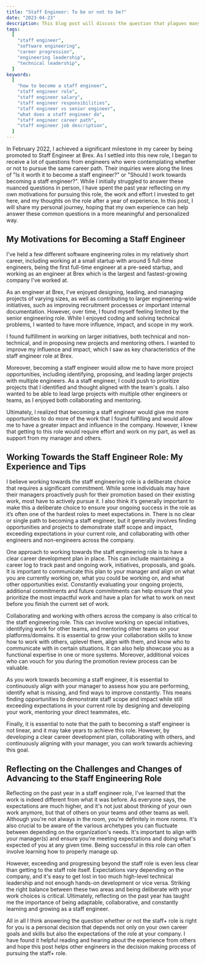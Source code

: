 ```yaml
---
title: "Staff Engineer: To be or not to be?"
date: "2023-04-23"
description: This blog post will discuss the question that plagues many engineers - whether or not to work towards becoming a staff engineer. I will be sharing my personal journey towards becoming a staff engineer at Brex. I will discuss the motivations behind my decision to pursue this career path, the challenges I faced, and the skills and experience I needed to develop to succeed. Through my own experience, I will provide insights into the roles and responsibilities of a staff engineer, the traits and competencies required to excel in this position, and the benefits and drawbacks of pursuing this career path. By the end of this post, you will hopefully have a clearer understanding of what it takes to become a staff engineer, and whether or not it's a goal worth pursuing for your own career.
tags:
  [
    "staff engineer",
    "software engineering",
    "career progression",
    "engineering leadership",
    "technical leadership",
  ]
keywords:
  [
    "how to become a staff engineer",
    "staff engineer role",
    "staff engineer salary",
    "staff engineer responsibilities",
    "staff engineer vs senior engineer",
    "what does a staff engineer do",
    "staff engineer career path",
    "staff engineer job description",
  ]
---
```


In February 2022, I achieved a significant milestone in my career by being promoted to Staff Engineer at Brex. As I settled into this new role, I began to receive a lot of questions from engineers who were contemplating whether or not to pursue the same career path. Their inquiries were along the lines of "Is it worth it to become a staff engineer?" or "Should I work towards becoming a staff engineer?". While I initially struggled to answer these nuanced questions in person, I have spent the past year reflecting on my own motivations for pursuing this role, the work and effort I invested to get here, and my thoughts on the role after a year of experience. In this post, I will share my personal journey, hoping that my own experience can help answer these common questions in a more meaningful and personalized way.

## My Motivations for Becoming a Staff Engineer

I've held a few different software engineering roles in my relatively short career, including working at a small startup with around 5 full-time engineers, being the first full-time engineer at a pre-seed startup, and working as an engineer at Brex which is the largest and fastest-growing company I've worked at.

As an engineer at Brex, I've enjoyed designing, leading, and managing projects of varying sizes, as well as contributing to larger engineering-wide initiatives, such as improving recruitment processes or important internal documentation. However, over time, I found myself feeling limited by the senior engineering role. While I enjoyed coding and solving technical problems, I wanted to have more influence, impact, and scope in my work.

I found fulfillment in working on larger initiatives, both technical and non-technical, and in proposing new projects and mentoring others. I wanted to improve my influence and impact, which I saw as key characteristics of the staff engineer role at Brex.

Moreover, becoming a staff engineer would allow me to have more project opportunities, including identifying, proposing, and leading larger projects with multiple engineers. As a staff engineer, I could push to prioritize projects that I identified and thought aligned with the team's goals. I also wanted to be able to lead large projects with multiple other engineers or teams, as I enjoyed both collaborating and mentoring.

Ultimately, I realized that becoming a staff engineer would give me more opportunities to do more of the work that I found fulfilling and would allow me to have a greater impact and influence in the company. However, I knew that getting to this role would require effort and work on my part, as well as support from my manager and others.

## Working Towards the Staff Engineer Role: My Experience and Tips

I believe working towards the staff engineering role is a deliberate choice that requires a significant commitment. While some individuals may have their managers proactively push for their promotion based on their existing work, most have to actively pursue it. I also think it’s generally important to make this a deliberate choice to ensure your ongoing success in the role as it’s often one of the hardest roles to meet expectations in. There is no clear or single path to becoming a staff engineer, but it generally involves finding opportunities and projects to demonstrate staff scope and impact, exceeding expectations in your current role, and collaborating with other engineers and non-engineers across the company.

One approach to working towards the staff engineering role is to have a clear career development plan in place. This can include maintaining a career log to track past and ongoing work, initiatives, proposals, and goals. It is important to communicate this plan to your manager and align on what you are currently working on, what you could be working on, and what other opportunities exist. Constantly evaluating your ongoing projects, additional commitments and future commitments can help ensure that you prioritize the most impactful work and have a plan for what to work on next before you finish the current set of work.

Collaborating and working with others across the company is also critical to the staff engineering role. This can involve working on special initiatives, identifying work for other teams, and mentoring other teams on your platforms/domains. It is essential to grow your collaboration skills to know how to work with others, uplevel them, align with them, and know who to communicate with in certain situations. It can also help showcase you as a functional expertise in one or more systems. Moreover, additional voices who can vouch for you during the promotion review process can be valuable.

As you work towards becoming a staff engineer, it is essential to continuously align with your manager to assess how you are performing, identify what is missing, and find ways to improve constantly. This means finding opportunities to demonstrate staff scope and impact while still exceeding expectations in your current role by designing and developing your work, mentoring your direct teammates, etc.

Finally, it is essential to note that the path to becoming a staff engineer is not linear, and it may take years to achieve this role. However, by developing a clear career development plan, collaborating with others, and continuously aligning with your manager, you can work towards achieving this goal.

## Reflecting on the Challenges and Changes of Advancing to the Staff Engineering Role

Reflecting on the past year in a staff engineer role, I've learned that the work is indeed different from what it was before. As everyone says, the expectations are much higher, and it's not just about thinking of your own work anymore, but that of others on your teams and other teams as well. Although you're not always in the room, you're definitely in more rooms. It's also crucial to be aware of the various archetypes you can fluctuate between depending on the organization's needs. It's important to align with your manager(s) and ensure you're meeting expectations and doing what's expected of you at any given time. Being successful in this role can often involve learning how to properly manage up.

However, exceeding and progressing beyond the staff role is even less clear than getting to the staff role itself. Expectations vary depending on the company, and it's easy to get lost in too much high-level technical leadership and not enough hands-on development or vice versa. Striking the right balance between these two areas and being deliberate with your work choices is critical. Ultimately, reflecting on the past year has taught me the importance of being adaptable, collaborative, and constantly learning and growing as a staff engineer.

All in all I think answering the question whether or not the staff+ role is right for you is a personal decision that depends not only on your own career goals and skills but also the expectations of the role at your company. I have found it helpful reading and hearing about the experience from others and hope this post helps other engineers in the decision making process of pursuing the staff+ role.
